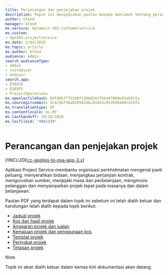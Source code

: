 ```yaml
---
title: Perancangan dan penjejakan projek
description: Topik ini menyediakan pautan kepada maklumat tentang perancangan dan penjejakan dalam Project Service Automation.
author: kfend
manager: kfend
ms.service: dynamics-365-customerservice
ms.custom:
- dyn365-projectservice
ms.date: 2/04/2019
ms.topic: article
ms.author: kfend
audience: Admin
search.audienceType:
- admin
- customizer
- enduser
search.app:
- D365CE
- D365PS
- ProjectOperations
ms.openlocfilehash: 0dfd05f7f22d0f339bd2437bbd47009e92ebb72a
ms.sourcegitcommit: 5c4c9bf3ba018562d6cb3443c01d550489c415fa
ms.translationtype: HT
ms.contentlocale: ms-MY
ms.lasthandoff: 10/16/2020
ms.locfileid: "4081329"
---
```

# <a name="project-planning-and-tracking"></a>Perancangan dan penjejakan projek

[!INCLUDE[cc-applies-to-psa-app-3.x](../../includes/cc-applies-to-psa-app-3x.md)]

Aplikasi Project Service membantu organisasi perkhidmatan mengenal pasti peluang, menyerahkan bidaan, menjangkau perjanjian kontrak, menguruskan sumber, menjejaki masa dan perbelanjaan, menginvois pelanggan dan menyampaikan projek tepat pada masanya dan dalam belanjawan. 

Pautan PDF yang terdapat dalam topik ini sebelum ini telah dialih keluar dan kandungan telah dialih kepada topik berikut:

- [Jadual projek](../project-creating.md)
- [Kos dan hasil projek](../project-estimating.md)
- [Anggaran projek dan jualan](../project-leveraging.md)
- [Kemajuan projek dan penggunaan kos](../project-tracking.md)
- [Templat projek](../project-templates.md)
- [Peringkat projek](../project-stages.md)
- [Tetapan projek](../project-settings.md)

> [!NOTE]
> Topik ini akan dialih keluar dalam kemas kini dokumentasi akan datang. 
